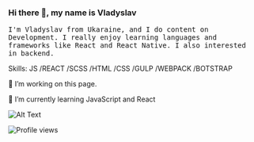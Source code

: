 ### Hi there 👋, my name is Vladyslav
<samp>

I'm Vladyslav from Ukaraine, and I do content on Development. I really enjoy learning languages and frameworks like React and React Native. I also interested in backend.

</samp>

Skills: JS /REACT /SCSS /HTML /CSS  /GULP /WEBPACK /BOTSTRAP

🔭 I’m  working on this page. 

🌱 I’m currently learning JavaScript and React




![Alt Text](https://media.giphy.com/media/26tn33aiTi1jkl6H6/giphy.gif)

![Profile views](https://gpvc.arturio.dev/vladyslavos)  
